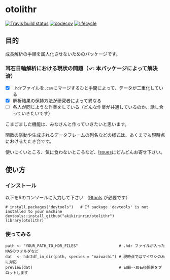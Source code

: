 # otolithr
[![Travis build status](https://travis-ci.com/akikirinrin/otolithr.svg?branch=master)](https://travis-ci.com/akikirinrin/otolithr)
[![codecov](https://codecov.io/gh/akikirinrin/otolithr/branch/master/graph/badge.svg)](https://codecov.io/gh/akikirinrin/otolithr)
[![lifecycle](https://img.shields.io/badge/lifecycle-experimental-orange.svg)](https://www.tidyverse.org/lifecycle/#experimental)

## 目的
成長解析の手順を属人化させないためのパッケージです。

### 耳石日輪解析における現状の問題（✓: 本パッケージによって解決済）
- [X] `.hdr`ファイルを`.csv`にマージするひと手間によって、データが二重化している
- [X] 解析結果の保持方法が研究者によって異なる
- [ ] 各人が同じような作業をしている（どんな作業が共通しているのか、話し合っていきたいです）

こまごました機能は、みなさんと作っていきたいと思います。

関数の挙動や生成されるデータフレームの列名などの様式は、あくまでも現時点におけるたたき台です。

使いにくいところ、気に食わないところなど、[Issues](https://github.com/akikirinrin/otolithr/issues)にどんどんお寄せ下さい。

## 使い方

### インストール
以下をRのコンソールに入力して下さい （[Rtools](https://cran.r-project.org/bin/windows/Rtools/) が必要です）
```
# install.packages("devtools")   # If package 'devtools' is not installed to your machine
devtools::install_github("akikirinrin/otolithr")
library(otolithr)
```
### 使ってみる
```
path <- "YOUR_PATH_TO_HDR_FILES"                  # .hdr ファイルが入ったNASのフォルダなど
dat  <- hdr2df_in_dir(path, species = "maiwashi") # 現時点ではマイワシのみに対応
preview(dat)                                      # 日齢--耳石径関係をプロットします
```
